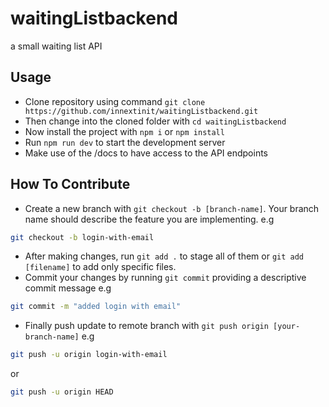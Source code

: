 # waitingListbackend

a small waiting list API

## Usage

- Clone repository using command `git clone https://github.com/innextinit/waitingListbackend.git`
- Then change into the cloned folder with `cd waitingListbackend`
- Now install the project with `npm i` or `npm install`
- Run `npm run dev` to start the development server
- Make use of the /docs to have access to the API endpoints

## How To Contribute

- Create a new branch with `git checkout -b [branch-name]`. Your branch name should describe the feature you are implementing. e.g

```bash
git checkout -b login-with-email
```

- After making changes, run `git add .` to stage all of them or `git add [filename]` to add only specific files.
- Commit your changes by running `git commit` providing a descriptive commit message e.g

```bash
git commit -m "added login with email"
```

- Finally push update to remote branch with `git push origin [your-branch-name]` e.g

```bash
git push -u origin login-with-email
```

or

```bash
git push -u origin HEAD
```


